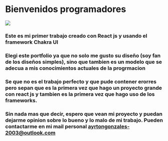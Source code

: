 <div id="header" aling="center">
  <h1 aling="center">Bienvenidos programadores</h1>
  <img src="https://media.giphy.com/media/CuuSHzuc0O166MRfjt/giphy.gif">
  <h3>Este es mi primer trabajo creado con React js y usando el framework Chakra UI </h3>
  <h3>Elegi este portfolio ya que no solo me gusto su diseño (soy fan de los diseños simples), sino que tambien es un modelo que se adecua a mis conocimientos actuales de la progrmacion</h3>
  <h3>Se que no es el trabajo perfecto y que pude contener erorres pero sepan que es la primera vez que hago un proyecto grande con react js y tambien es la primera vez que hago uso de los frameworks. </h3>
  <h3>Sin nada mas que decir, espero que vean mi proyecto y puedan dejarme opinion sobre lo bueno y lo malo de mi trabajo. Pueden contactarme en mi mail personal <a href="mailto:ayrtongonzales-2003@outlook.com" >ayrtongonzales-2003@outlook.com</a></h3
                                                                                                                                                                  
</div>
